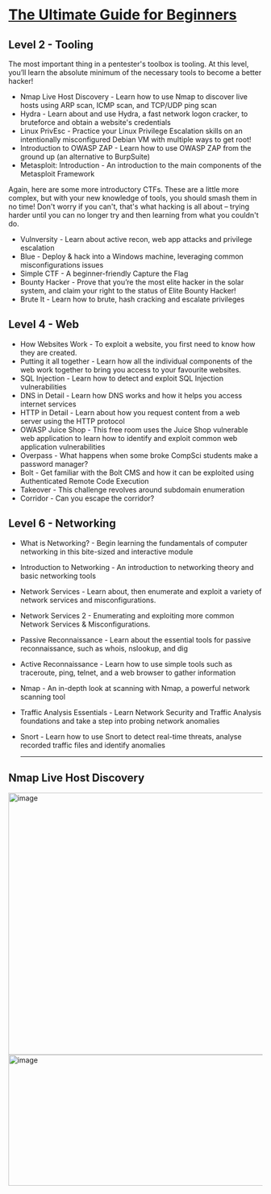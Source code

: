 # [The Ultimate Guide for Beginners](https://tryhackme.com/resources/blog/free_path)


## Level 2 - Tooling
The most important thing in a pentester's toolbox is tooling. At this level, you’ll learn the absolute minimum of the necessary tools to become a better hacker!

* Nmap Live Host Discovery - Learn how to use Nmap to discover live hosts using ARP scan, ICMP scan, and TCP/UDP ping scan
* Hydra - Learn about and use Hydra, a fast network logon cracker, to bruteforce and obtain a website's credentials
* Linux PrivEsc - Practice your Linux Privilege Escalation skills on an intentionally misconfigured Debian VM with multiple ways to get root!
* Introduction to OWASP ZAP - Learn how to use OWASP ZAP from the ground up (an alternative to BurpSuite)
* Metasploit: Introduction - An introduction to the main components of the Metasploit Framework

Again, here are some more introductory CTFs. These are a little more complex, but with your new knowledge of tools, you should smash them in no time! Don't worry if you can't, that's what hacking is all about – trying harder until you can no longer try and then learning from what you couldn't do.

* Vulnversity - Learn about active recon, web app attacks and privilege escalation
* Blue - Deploy & hack into a Windows machine, leveraging common misconfigurations issues
* Simple CTF - A beginner-friendly Capture the Flag
* Bounty Hacker - Prove that you’re the most elite hacker in the solar system, and claim your right to the status of Elite Bounty Hacker!
* Brute It - Learn how to brute, hash cracking and escalate privileges

## Level 4 - Web
* How Websites Work - To exploit a website, you first need to know how they are created.
* Putting it all together - Learn how all the individual components of the web work together to bring you access to your favourite websites.
* SQL Injection - Learn how to detect and exploit SQL Injection vulnerabilities
* DNS in Detail - Learn how DNS works and how it helps you access internet services
* HTTP in Detail - Learn about how you request content from a web server using the HTTP protocol
* OWASP Juice Shop - This free room uses the Juice Shop vulnerable web application to learn how to identify and exploit common web application vulnerabilities
* Overpass - What happens when some broke CompSci students make a password manager?
* Bolt - Get familiar with the Bolt CMS and how it can be exploited using Authenticated Remote Code Execution
* Takeover - This challenge revolves around subdomain enumeration
* Corridor - Can you escape the corridor?

## Level 6 - Networking
* What is Networking? - Begin learning the fundamentals of computer networking in this bite-sized and interactive module
* Introduction to Networking - An introduction to networking theory and basic networking tools
* Network Services - Learn about, then enumerate and exploit a variety of network services and misconfigurations.
* Network Services 2 - Enumerating and exploiting more common Network Services & Misconfigurations.
* Passive Reconnaissance - Learn about the essential tools for passive reconnaissance, such as whois, nslookup, and dig
* Active Reconnaissance - Learn how to use simple tools such as traceroute, ping, telnet, and a web browser to gather information
* Nmap - An in-depth look at scanning with Nmap, a powerful network scanning tool
* Traffic Analysis Essentials - Learn Network Security and Traffic Analysis foundations and take a step into probing network anomalies
* Snort - Learn how to use Snort to detect real-time threats, analyse recorded traffic files and identify anomalies

  ___

## Nmap Live Host Discovery
<img width="1239" height="520" alt="image" src="https://github.com/user-attachments/assets/a746b612-faae-4838-90a5-f9afe962e47b" />
<img width="1238" height="260" alt="image" src="https://github.com/user-attachments/assets/ab8bb982-2a90-497d-a753-45d35d334f4c" />
